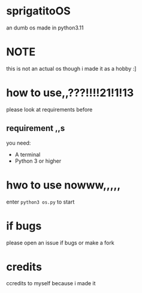 # sprigatitoOS
an dumb os made in python3.11
# NOTE
this is not an actual os though i made it as a hobby :]
# how to use,,???!!!!21!1!13
please look at requirements before
## requirement ,,s
you need:
- A terminal
- Python 3 or higher
# hwo to use nowww,,,,,
enter `python3 os.py` to start
# if bugs

please open an issue if bugs or make a fork

# credits
ccredits to myself because i made it

